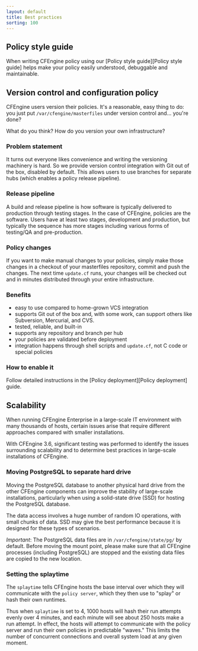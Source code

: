 ```yaml
---
layout: default
title: Best practices
sorting: 100
---
```


## Policy style guide

When writing CFEngine policy using our [Policy style guide][Policy style guide] helps make your policy easily understood, debuggable and maintainable.

## Version control and configuration policy

CFEngine users version their policies.  It's a reasonable, easy thing
to do: you just put `/var/cfengine/masterfiles` under version control
and... you're done?

What do you think?  How do you version your own infrastructure?

### Problem statement

It turns out everyone likes convenience and writing the versioning
machinery is hard.
So we provide version control integration with Git out of the box, disabled
by default.  This allows users to use branches for separate hubs
(which enables a policy release pipeline).

### Release pipeline

A build and release pipeline is how software is typically delivered to
production through testing stages.  In the case of CFEngine, policies
are the software.  Users have at least two stages, development and
production, but typically the sequence has more stages including
various forms of testing/QA and pre-production.

### Policy changes

If you want to make manual changes to your policies, simply make those
changes in a checkout of your masterfiles repository, commit and push
the changes. The next time `update.cf` runs, your changes will be
checked out and in minutes distributed through your entire
infrastructure.

### Benefits
* easy to use compared to home-grown VCS integration
* supports Git out of the box and, with some work, can support others
  like Subversion, Mercurial, and CVS.
* tested, reliable, and built-in
* supports any repository and branch per hub
* your policies are validated before deployment
* integration happens through shell scripts and `update.cf`, not C
  code or special policies

### How to enable it

Follow detailed instructions in the [Policy deployment][Policy deployment] guide.

## Scalability

When running CFEngine Enterprise in a large-scale IT environment with many thousands of hosts, certain issues arise that require different approaches compared with smaller installations.

With CFEngine 3.6, significant testing was performed to identify the issues surrounding scalability and to determine best practices in large-scale installations of CFEngine.


### Moving PostgreSQL to separate hard drive

Moving the PostgreSQL database to another physical hard drive from the other CFEngine components can improve the stability of large-scale installations, particularly when using a solid-state drive (SSD) for hosting the PostgreSQL database.

The data access involves a huge number of random IO operations, with small chunks of data. SSD may give the best performance because it is designed for these types of scenarios.

*Important*: The PostgreSQL data files are in `/var/cfengine/state/pg/` by default. Before moving the mount point, please make sure that all CFEngine processes (including PostgreSQL) are stopped and the existing data files are copied to the new location.

### Setting the splaytime

The `splaytime` tells CFEngine hosts the base interval over which they will communicate with the `policy server`, which they then use to "splay" or hash their own runtimes.

Thus when `splaytime` is set to 4, 1000 hosts will hash their run attempts evenly over 4 minutes, and each minute will see about 250 hosts make a run attempt.  In effect, the hosts will attempt to communicate with the policy server and run their own policies in predictable "waves."  This limits the number of concurrent connections and overall system load at any given moment.
